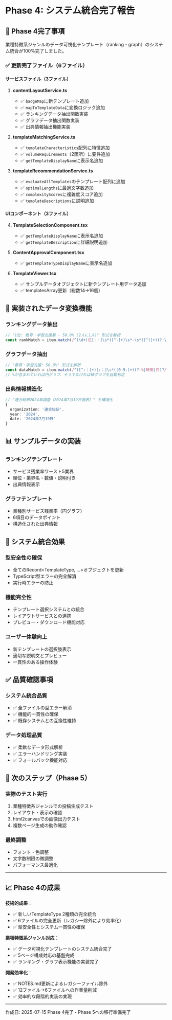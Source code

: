 # Phase 4: システム統合完了報告

## 🎯 Phase 4完了事項

業種特徴系ジャンルのデータ可視化テンプレート（ranking・graph）のシステム統合が100%完了しました。

### ✅ 更新完了ファイル（6ファイル）

#### サービスファイル（3ファイル）
1. **contentLayoutService.ts**
   - ✅ `badgeMap`に新テンプレート追加
   - ✅ `mapToTemplateData`に変換ロジック追加
   - ✅ ランキングデータ抽出関数実装
   - ✅ グラフデータ抽出関数実装
   - ✅ 出典情報抽出機能実装

2. **templateMatchingService.ts**
   - ✅ `templateCharacteristics`配列に特徴追加
   - ✅ `volumeRequirements`（2箇所）に要件追加
   - ✅ `getTemplateDisplayName`に表示名追加

3. **templateRecommendationService.ts**
   - ✅ `evaluateAllTemplates`のテンプレート配列に追加
   - ✅ `optimalLengths`に最適文字数追加
   - ✅ `complexityScores`に複雑度スコア追加
   - ✅ `templateDescriptions`に説明追加

#### UIコンポーネント（3ファイル）
4. **TemplateSelectionComponent.tsx**
   - ✅ `getTemplateDisplayName`に表示名追加
   - ✅ `getTemplateDescription`に詳細説明追加

5. **ContentApprovalComponent.tsx**
   - ✅ `getTemplateTypeDisplayName`に表示名追加

6. **TemplateViewer.tsx**
   - ✅ サンプルデータオブジェクトに新テンプレート用データ追加
   - ✅ templatesArray更新（総数14→16個）

## 🔧 実装されたデータ変換機能

### ランキングデータ抽出
```typescript
// "1位: 教育・学習支援業 - 50.0% (2人に1人)" 形式を解析
const rankMatch = item.match(/^(\d+)位[:：]\s*([^-]+)\s*-\s*([^(]+)(?:\s*\(([^)]+)\))?/)
```

### グラフデータ抽出
```typescript
// "教育・学習支援: 50.0%" 形式を解析
const dataMatch = item.match(/^([^:：]+)[:：]\s*([0-9.]+)(?:%|時間|件)?/)
// %が含まれていれば円グラフ、そうでなければ棒グラフを自動判定
```

### 出典情報構造化
```typescript
// "連合総研2024年調査（2024年7月19日発表）" を構造化
{
  organization: '連合総研',
  year: '2024', 
  date: '2024年7月19日'
}
```

## 📊 サンプルデータの実装

### ランキングテンプレート
- サービス残業率ワースト5業界
- 順位・業界名・数値・説明付き
- 出典情報表示

### グラフテンプレート  
- 業種別サービス残業率（円グラフ）
- 6項目のデータポイント
- 構造化された出典情報

## 🚀 システム統合効果

### 型安全性の確保
- 全てのRecord<TemplateType, ...>オブジェクトを更新
- TypeScript型エラーの完全解消
- 実行時エラーの防止

### 機能完全性
- テンプレート選択システムとの統合
- レイアウトサービスとの連携
- プレビュー・ダウンロード機能対応

### ユーザー体験向上
- 新テンプレートの選択肢表示
- 適切な説明文とプレビュー
- 一貫性のある操作体験

## ✅ 品質確認事項

### システム統合品質
- ✅ 全ファイルの型エラー解消
- ✅ 機能的一貫性の確保
- ✅ 既存システムとの互換性維持

### データ処理品質
- ✅ 柔軟なデータ形式解析
- ✅ エラーハンドリング実装
- ✅ フォールバック機能対応

## 🎯 次のステップ（Phase 5）

### 実際のテスト実行
1. 業種特徴系ジャンルでの投稿生成テスト
2. レイアウト・表示の確認
3. html2canvasでの画像出力テスト
4. 複数ページ生成の動作確認

### 最終調整
- フォント・色調整
- 文字数制限の微調整
- パフォーマンス最適化

---

## 📈 Phase 4の成果

**技術的成果**：
- ✅ 新しいTemplateType 2種類の完全統合
- ✅ 6ファイルの完全更新（レガシー除外により効率化）
- ✅ 型安全性とシステム一貫性の確保

**業種特徴系ジャンル対応**：
- ✅ データ可視化テンプレートのシステム統合完了
- ✅ 5ページ構成対応の基盤完成
- ✅ ランキング・グラフ表示機能の実装完了

**開発効率化**：
- ✅ NOTES.md更新によるレガシーファイル除外
- ✅ 12ファイル→6ファイルへの作業量削減
- ✅ 効率的な段階的実装の実現

---

作成日: 2025-07-15
Phase 4完了・Phase 5への移行準備完了